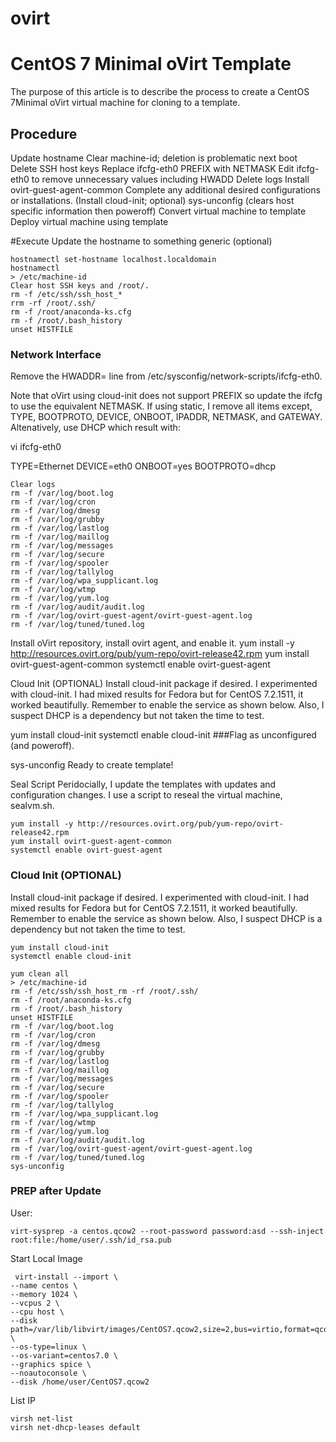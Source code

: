 # ovirt

# CentOS 7 Minimal oVirt Template

The purpose of this article is to describe the process to create a CentOS 7Minimal oVirt virtual machine for cloning to a template.

## Procedure

Update hostname
Clear machine-id; deletion is problematic next boot
Delete SSH host keys
Replace ifcfg-eth0 PREFIX with NETMASK
Edit ifcfg-eth0 to remove unnecessary values including HWADD
Delete logs
Install ovirt-guest-agent-common
Complete any additional desired configurations or installations.
(Install cloud-init; optional)
sys-unconfig (clears host specific information then poweroff)
Convert virtual machine to template
Deploy virtual machine using template

#Execute
Update the hostname to something generic (optional)

```
hostnamectl set-hostname localhost.localdomain
hostnamectl
> /etc/machine-id
Clear host SSH keys and /root/.
rm -f /etc/ssh/ssh_host_*
rrm -rf /root/.ssh/
rm -f /root/anaconda-ks.cfg
rm -f /root/.bash_history
unset HISTFILE
```

### Network Interface

Remove the HWADDR= line from /etc/sysconfig/network-scripts/ifcfg-eth0.

Note that oVirt using cloud-init does not support PREFIX so update the ifcfg to use the equivalent NETMASK. 
If using static, I remove all items except, TYPE, BOOTPROTO, DEVICE, ONBOOT, IPADDR, NETMASK, and GATEWAY. Altenatively, use DHCP which result with:

vi ifcfg-eth0

TYPE=Ethernet
DEVICE=eth0
ONBOOT=yes
BOOTPROTO=dhcp

```
Clear logs
rm -f /var/log/boot.log
rm -f /var/log/cron
rm -f /var/log/dmesg
rm -f /var/log/grubby
rm -f /var/log/lastlog
rm -f /var/log/maillog
rm -f /var/log/messages
rm -f /var/log/secure
rm -f /var/log/spooler
rm -f /var/log/tallylog
rm -f /var/log/wpa_supplicant.log
rm -f /var/log/wtmp
rm -f /var/log/yum.log
rm -f /var/log/audit/audit.log
rm -f /var/log/ovirt-guest-agent/ovirt-guest-agent.log
rm -f /var/log/tuned/tuned.log
```
Install oVirt repository, install ovirt agent, and enable it.
yum install -y http://resources.ovirt.org/pub/yum-repo/ovirt-release42.rpm
yum install ovirt-guest-agent-common
systemctl enable ovirt-guest-agent

Cloud Init (OPTIONAL)
Install cloud-init package if desired. I experimented with cloud-init. I had mixed results for Fedora but for CentOS 7.2.1511, it worked beautifully. Remember to enable the service as shown below. Also, I suspect DHCP is a dependency but not taken the time to test.

yum install cloud-init
systemctl enable cloud-init
###Flag as unconfigured (and poweroff).

sys-unconfig
Ready to create template!

Seal Script
Peridocially, I update the templates with updates and configuration changes. I use a script to reseal the virtual machine, sealvm.sh.

```
yum install -y http://resources.ovirt.org/pub/yum-repo/ovirt-release42.rpm
yum install ovirt-guest-agent-common
systemctl enable ovirt-guest-agent
```

### Cloud Init (OPTIONAL)

Install cloud-init package if desired. I experimented with cloud-init. I had mixed results for Fedora but for CentOS 7.2.1511, it worked beautifully. Remember to enable the service as shown below. Also, I suspect DHCP is a dependency but not taken the time to test.

```
yum install cloud-init
systemctl enable cloud-init
```
```
yum clean all
> /etc/machine-id
rm -f /etc/ssh/ssh_host_rm -rf /root/.ssh/
rm -f /root/anaconda-ks.cfg
rm -f /root/.bash_history
unset HISTFILE
rm -f /var/log/boot.log
rm -f /var/log/cron
rm -f /var/log/dmesg
rm -f /var/log/grubby
rm -f /var/log/lastlog
rm -f /var/log/maillog
rm -f /var/log/messages
rm -f /var/log/secure
rm -f /var/log/spooler
rm -f /var/log/tallylog
rm -f /var/log/wpa_supplicant.log
rm -f /var/log/wtmp
rm -f /var/log/yum.log
rm -f /var/log/audit/audit.log
rm -f /var/log/ovirt-guest-agent/ovirt-guest-agent.log
rm -f /var/log/tuned/tuned.log
sys-unconfig
```
### PREP after Update

User:
```
virt-sysprep -a centos.qcow2 --root-password password:asd --ssh-inject root:file:/home/user/.ssh/id_rsa.pub
```

Start Local Image
```
 virt-install --import \
--name centos \
--memory 1024 \
--vcpus 2 \
--cpu host \
--disk path=/var/lib/libvirt/images/CentOS7.qcow2,size=2,bus=virtio,format=qcow \
--os-type=linux \
--os-variant=centos7.0 \
--graphics spice \
--noautoconsole \
--disk /home/user/CentOS7.qcow2
```

List IP

```
virsh net-list
virsh net-dhcp-leases default

